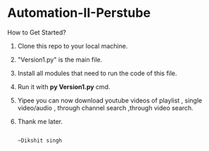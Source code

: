 # Automation-II-Perstube 
How to Get Started?

1. Clone this repo to your local machine.
2. "Version1.py" is the main file.
3. Install all modules that need to run the code of this file.
4. Run it with <b>py Version1.py</b> cmd.
5. Yipee you can now download youtube videos of playlist , single video/audio , through channel search ,through video search.
6. Thank me later.

                                                                                                   ~Dikshit singh
